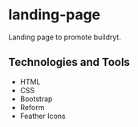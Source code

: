 # landing-page
Landing page to promote buildryt. 

## Technologies and Tools
* HTML
* CSS
* Bootstrap
* Reform
* Feather Icons